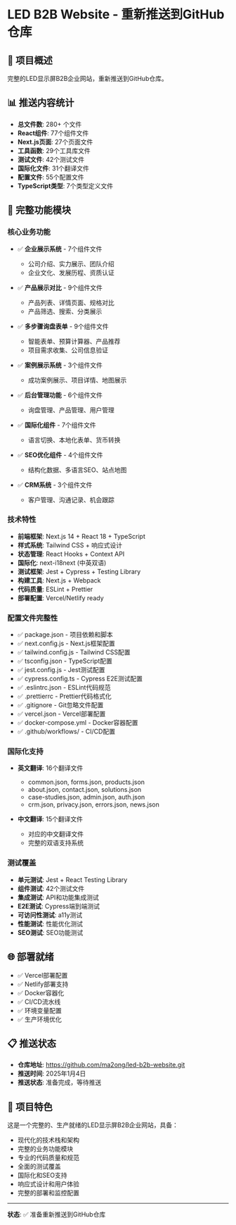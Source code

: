 # LED B2B Website - 重新推送到GitHub仓库

## 🎯 项目概述
完整的LED显示屏B2B企业网站，重新推送到GitHub仓库。

## 📊 推送内容统计
- **总文件数**: 280+ 个文件
- **React组件**: 77个组件文件
- **Next.js页面**: 27个页面文件
- **工具函数**: 29个工具库文件
- **测试文件**: 42个测试文件
- **国际化文件**: 31个翻译文件
- **配置文件**: 55个配置文件
- **TypeScript类型**: 7个类型定义文件

## 🚀 完整功能模块
### 核心业务功能
- ✅ **企业展示系统** - 7个组件文件
  - 公司介绍、实力展示、团队介绍
  - 企业文化、发展历程、资质认证
  
- ✅ **产品展示对比** - 9个组件文件
  - 产品列表、详情页面、规格对比
  - 产品筛选、搜索、分类展示
  
- ✅ **多步骤询盘表单** - 9个组件文件
  - 智能表单、预算计算器、产品推荐
  - 项目需求收集、公司信息验证
  
- ✅ **案例展示系统** - 3个组件文件
  - 成功案例展示、项目详情、地图展示
  
- ✅ **后台管理功能** - 6个组件文件
  - 询盘管理、产品管理、用户管理
  
- ✅ **国际化组件** - 7个组件文件
  - 语言切换、本地化表单、货币转换
  
- ✅ **SEO优化组件** - 4个组件文件
  - 结构化数据、多语言SEO、站点地图
  
- ✅ **CRM系统** - 3个组件文件
  - 客户管理、沟通记录、机会跟踪

### 技术特性
- **前端框架**: Next.js 14 + React 18 + TypeScript
- **样式系统**: Tailwind CSS + 响应式设计
- **状态管理**: React Hooks + Context API
- **国际化**: next-i18next (中英双语)
- **测试框架**: Jest + Cypress + Testing Library
- **构建工具**: Next.js + Webpack
- **代码质量**: ESLint + Prettier
- **部署配置**: Vercel/Netlify ready

### 配置文件完整性
- ✅ package.json - 项目依赖和脚本
- ✅ next.config.js - Next.js框架配置
- ✅ tailwind.config.js - Tailwind CSS配置
- ✅ tsconfig.json - TypeScript配置
- ✅ jest.config.js - Jest测试配置
- ✅ cypress.config.ts - Cypress E2E测试配置
- ✅ .eslintrc.json - ESLint代码规范
- ✅ .prettierrc - Prettier代码格式化
- ✅ .gitignore - Git忽略文件配置
- ✅ vercel.json - Vercel部署配置
- ✅ docker-compose.yml - Docker容器配置
- ✅ .github/workflows/ - CI/CD配置

### 国际化支持
- **英文翻译**: 16个翻译文件
  - common.json, forms.json, products.json
  - about.json, contact.json, solutions.json
  - case-studies.json, admin.json, auth.json
  - crm.json, privacy.json, errors.json, news.json
  
- **中文翻译**: 15个翻译文件
  - 对应的中文翻译文件
  - 完整的双语支持系统

### 测试覆盖
- **单元测试**: Jest + React Testing Library
- **组件测试**: 42个测试文件
- **集成测试**: API和功能集成测试
- **E2E测试**: Cypress端到端测试
- **可访问性测试**: a11y测试
- **性能测试**: 性能优化测试
- **SEO测试**: SEO功能测试

## 🌐 部署就绪
- ✅ Vercel部署配置
- ✅ Netlify部署支持
- ✅ Docker容器化
- ✅ CI/CD流水线
- ✅ 环境变量配置
- ✅ 生产环境优化

## 📋 推送状态
- **仓库地址**: https://github.com/ma2ong/led-b2b-website.git
- **推送时间**: 2025年1月4日
- **推送状态**: 准备完成，等待推送

## 🎉 项目特色
这是一个完整的、生产就绪的LED显示屏B2B企业网站，具备：
- 现代化的技术栈和架构
- 完整的业务功能模块
- 专业的代码质量和规范
- 全面的测试覆盖
- 国际化和SEO支持
- 响应式设计和用户体验
- 完整的部署和监控配置

---
**状态**: ✅ 准备重新推送到GitHub仓库
